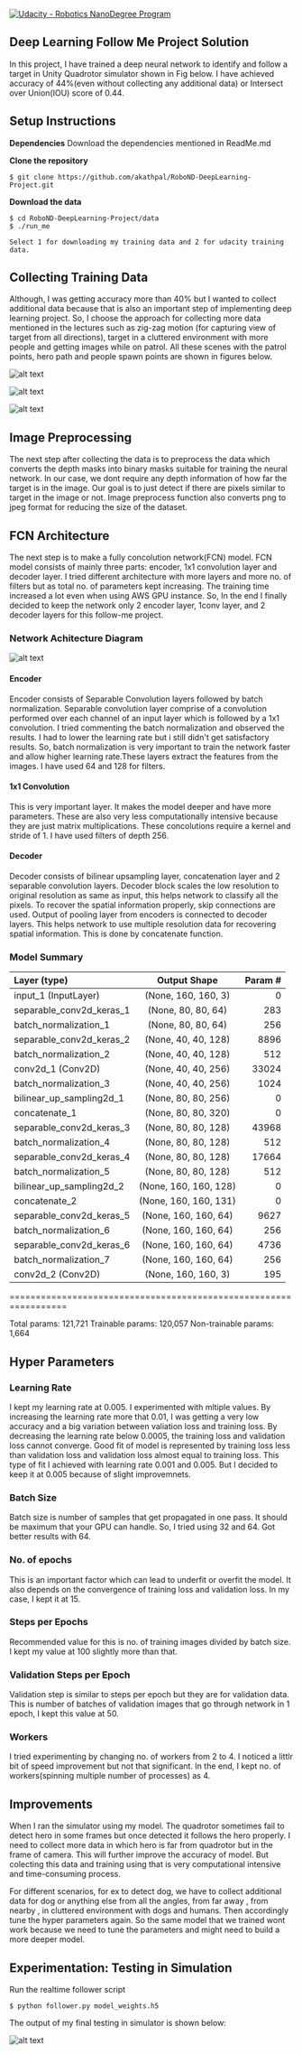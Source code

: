 [![Udacity - Robotics NanoDegree Program](https://s3-us-west-1.amazonaws.com/udacity-robotics/Extra+Images/RoboND_flag.png)](https://www.udacity.com/robotics)




## Deep Learning Follow Me Project Solution ##

In this project, I have trained a deep neural network to identify and follow a target in Unity Quadrotor simulator shown in Fig below. I have achieved accuracy of 44%(even without collecting any additional data) or Intersect over Union(IOU) score of 0.44.

## Setup Instructions

**Dependencies**
Download the dependencies mentioned in ReadMe.md

**Clone the repository**
```
$ git clone https://github.com/akathpal/RoboND-DeepLearning-Project.git
```

**Download the data**
```
$ cd RoboND-DeepLearning-Project/data
$ ./run_me

Select 1 for downloading my training data and 2 for udacity training data.
```

## Collecting Training Data 

Although, I was getting accuracy more than 40% but I wanted to collect additional data because that is also an important step of implementing deep learning project. So, I choose the approach for collecting more data mentioned in the lectures such as zig-zag motion (for capturing view of target from all directions), target in a cluttered environment with more people and getting images while on patrol. All these scenes with the patrol points, hero path and people spawn points are shown in figures below.

[image_0]: ./docs/misc/train1.png
![alt text][image_0] 

[image_1]: ./docs/misc/train2.png
![alt text][image_1]
 
[image_2]: ./docs/misc/train3.png
![alt text][image_2] 

## Image Preprocessing

The next step after collecting the data is to preprocess the data which converts the depth masks into binary masks suitable for training the neural network. In our case, we dont require any depth information of how far the target is in the image. Our goal is to just detect if there are pixels similar to target in the image or not. 
Image preprocess function also converts png to jpeg format for reducing the size of the dataset.

## FCN Architecture

The next step is to make a fully concolution network(FCN) model. FCN model consists of mainly three parts: encoder, 1x1 convolution layer and decoder layer. I tried different architecture with more layers and more no. of filters but as total no. of parameters kept increasing. The training time increased a lot even when using AWS GPU instance. So, In the end I finally decided to keep the network only 2 encoder layer, 1conv layer, and 2 decoder layers for this follow-me project.

### Network Achitecture Diagram
[image]: ./docs/misc/architecture_model.png
![alt text][image] 

#### Encoder

Encoder consists of Separable Convolution layers followed by batch normalization. Separable convolution layer comprise of a convolution performed over each channel of an input layer which is followed by a 1x1 convolution.
I tried commenting the batch normalization and observed the results. I had to lower the learning rate but i still didn't get satisfactory results. So, batch normalization is very important to train the network faster and allow higher learning rate.These layers extract the features from the images.
I have used 64 and 128 for filters.

#### 1x1 Convolution
This is very important layer. It makes the model deeper and have more parameters. These are also very less computationally intensive because they are just matrix multiplications. These concolutions require a kernel and stride of 1. I have used filters of depth 256.

#### Decoder
Decoder consists of bilinear upsampling layer, concatenation layer and 2 separable convolution layers. Decoder block scales the low resolution to original resolution as same as input, this helps network to classify all the pixels. To recover the spatial information properly, skip connections are used. Output of pooling layer from encoders is connected to decoder layers. This helps network to use multiple resolution data for recovering spatial information. This is done by concatenate function.

### Model Summary

|Layer (type)            |  Output Shape       |     Param #|   
| :----------------------|:-------------------:| ----------:|
|input_1 (InputLayer)    | (None, 160, 160, 3) |       0    |    
|separable_conv2d_keras_1| (None, 80, 80, 64)  |       283  |    
|batch_normalization_1   |(None, 80, 80, 64)   |     256    |   
|separable_conv2d_keras_2|(None, 40, 40, 128)  |8896        |
|batch_normalization_2   |(None, 40, 40, 128)  | 512        |       
|conv2d_1 (Conv2D)       |  (None, 40, 40, 256)|       33024|     
|batch_normalization_3   |(None, 40, 40, 256)  |       1024 |     
| bilinear_up_sampling2d_1 |(None, 80, 80, 256)  |     0      |   
|concatenate_1            | (None, 80, 80, 320) |     0      |   
|separable_conv2d_keras_3 |(None, 80, 80, 128)  |    43968   |  
|batch_normalization_4    |(None, 80, 80, 128)  |    512     |  
|separable_conv2d_keras_4 |(None, 80, 80, 128)  |    17664   |  
|batch_normalization_5    |(None, 80, 80, 128)  |    512     |  
|bilinear_up_sampling2d_2 |(None, 160, 160, 128)|    0       |  
|concatenate_2            |(None, 160, 160, 131)|     0      |   
|separable_conv2d_keras_5 |(None, 160, 160, 64) |     9627   |  
|batch_normalization_6    |(None, 160, 160, 64) |    256     |  
|separable_conv2d_keras_6 | (None, 160, 160, 64)|     4736   |    
|batch_normalization_7    |(None, 160, 160, 64) |    256     |  
|conv2d_2 (Conv2D)        |  (None, 160, 160, 3)|      195   |    

=================================================================

Total params: 121,721
Trainable params: 120,057
Non-trainable params: 1,664

## Hyper Parameters

### Learning Rate
I kept my learning rate at 0.005. I experimented with mltiple values. By increasing the learning rate more that 0.01, I was getting a very low accuracy and a big variation between valiation loss and training loss.
By decreasing the learning rate below 0.0005, the training loss and validation loss cannot converge.
Good fit of model is represented by training loss less than validation loss and validation loss almost equal to training loss. This type of fit I achieved with learning rate 0.001 and 0.005. But I decided to keep it at 0.005 because of slight improvemnets.

### Batch Size
Batch size is number of samples that get propagated in one pass. It should be maximum that your GPU can handle. So, I tried using 32 and 64. Got better results with 64.

### No. of epochs
This is an important factor which can lead to underfit or overfit the model. It also depends on the convergence of training loss and validation loss. In my case, I kept it at 15.

### Steps per Epochs
Recommended value for this is no. of training images divided by batch size. I kept my value at 100 slightly more than that.

### Validation Steps per Epoch
Validation step is similar to steps per epoch but they are for validation data. This is number of batches of validation images that go through network in 1 epoch, I kept this value at 50.

### Workers
I tried experimenting by changing no. of workers from 2 to 4. I noticed a littlr bit of speed improvement but not that significant. In the end, I kept no. of workers(spinning multiple number of processes) as 4.

## Improvements

When I ran the simulator using my model. The quadrotor sometimes fail to detect hero in some frames but once detected it follows the hero properly. I need to collect more data in which hero is far from quadrotor but in the frame of camera. This will further improve the accuracy of model. But colecting this data and training using that is very computational intensive and time-consuming process.  

For different scenarios, for ex to detect dog, we have to collect additional data for dog or anything else from all the angles, from far away , from nearby , in cluttered environment with dogs and humans. Then accordingly tune the hyper parameters again. So the same model that we trained wont work because we need to tune the parameters and might need to build a more deeper model. 


## Experimentation: Testing in Simulation

Run the realtime follower script
```
$ python follower.py model_weights.h5
```

The output of my final testing in simulator is shown below:

[image_3]: ./docs/misc/follow.png
![alt text][image_3]


